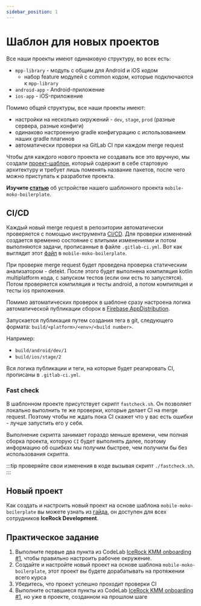 ```yaml
---
sidebar_position: 1
---
```


# Шаблон для новых проектов

Все наши проекты имеют одинаковую структуру, во всех есть:
- `mpp-library` - модуль с общим для Android и iOS кодом
    - набор feature модулей с common кодом, которые подключаются к `mpp-library`
- `android-app` - Android-приложение 
- `ios-app` - iOS-приложение

Помимо общей структуры, все наши проекты имеют:
- настройки на несколько окружений - `dev`, `stage`, `prod` (разные сервера, разные конфиги)
- одинаково настроенную gradle конфигурацию с использованием наших gradle плагинов
- автоматически проверки на GitLab CI при каждом merge request

Чтобы для каждого нового проекта не создавать все это вручную, мы создали [проект-шаблон](https://gitlab.icerockdev.com/scl/boilerplate/mobile-moko-boilerplate), который содержит в себе стартовую архитектуру и требует лишь поменять название пакетов, после чего можно приступать к разработке проекта.  

**Изучите [статью](https://kmm.icerock.dev/onboarding/project-inside)** об устройстве нашего шаблонного проекта `mobile-moko-boilerplate`.

## CI/CD
Каждый новый merge request в репозитории автоматически проверяется с помощью инструмента [CI/CD](https://docs.gitlab.com/ee/ci/). Для проверки изменений создается временно состояние с влитыми изменениями и потом выполняются задачи, прописанные в файле `.gitlab-ci.yml`.
Вот как выглядит этот [файл](https://gitlab.icerockdev.com/scl/boilerplate/mobile-moko-boilerplate/-/blob/master/.gitlab-ci.yml) в `mobile-moko-boilerplate`.

При проверке merge request будет проведена проверка статическим анализатором - detekt. После этого будет выполнена компиляция kotlin multiplatform кода, с запуском тестов (если они есть то запустятся).
Потом проверяется компиляция и тесты android, а потом компиляция и тесты ios приложения.

Помимо автоматических проверок в шаблоне сразу настроена логика автоматической публикации сборок в [Firebase AppDistribution](https://firebase.google.com/docs/app-distribution).

Запускается публикация путем создания тега в git, следующего формата: `build/<platform>/<env>/<build number>`.

Например:
- `build/android/dev/1`
- `build/ios/stage/2`

Вся логика публикации и теги, на которые будет реагировать CI, прописаны в `.gitlab-ci.yml`.

### Fast check

В шаблонном проекте присутствует скрипт `fastcheck.sh`.  Он позволяет локально выполнить те же проверки, которые делает CI на merge request. Поэтому чтобы не ждать пока CI скажет что у вас есть ошибки - лучше запустить его у себя.

Выполнение скрипта занимает гораздо меньше времени, чем полная сборка проекта, которую `CI` будет выполнять далее, поэтому информацию об ошибках мы получим быстрее, чем получили бы без использования скрипта.

:::tip
проверяйте свои изменения в коде вызывая скрипт `./fastcheck.sh`.
:::

## Новый проект
Как создать и настроить новый проект на основе шаблона `mobile-moko-boilerplate` вы можете узнать из [гайда](https://confluence.icerockdev.com/pages/viewpage.action?pageId=69437109), он доступен для всех сотрудников **IceRock Development**.

## Практическое задание

1. Выполните первые два пункта из CodeLab [IceRock KMM onboarding #1](https://codelabs.kmp.icerock.dev/codelabs/kmm-icerock-onboarding-1-ru/index.html), чтобы правильно настроить рабочее окружение.
2. Создайте и настройте новый проект на основе шаблона `mobile-moko-boilerplate`, этот проект вы будете дорабатывать на протяжении всего курса
3. Убедитесь, что проект успешно проходит проверки CI
4. Выполните оставшиеся пункты из CodeLab [IceRock KMM onboarding #1](https://codelabs.kmp.icerock.dev/codelabs/kmm-icerock-onboarding-1-ru/index.html), но уже в проекте, созданном на прошлом шаге
